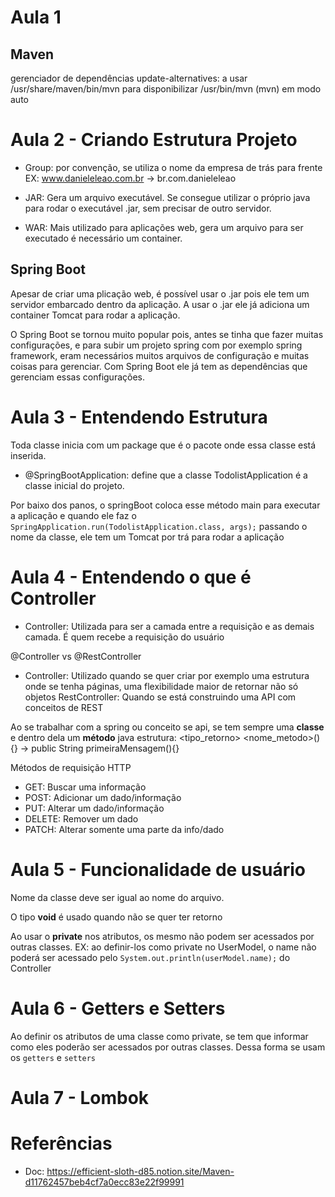 # Aula 1

## Maven

gerenciador de dependências
update-alternatives: a usar /usr/share/maven/bin/mvn para disponibilizar /usr/bin/mvn (mvn) em modo auto

# Aula 2 - Criando Estrutura Projeto

- Group: por convenção, se utiliza o nome da empresa de trás para frente
  EX: www.danieleleao.com.br -> br.com.danieleleao

- JAR: Gera um arquivo executável. Se consegue utilizar o próprio java para rodar o executável .jar, sem precisar de outro servidor.
- WAR: Mais utilizado para aplicações web, gera um arquivo para ser executado é necessário um container.

## Spring Boot

Apesar de criar uma plicação web, é possível usar o .jar pois ele tem um servidor embarcado dentro da aplicação. A usar o .jar ele já adiciona um container Tomcat para rodar a aplicação.

O Spring Boot se tornou muito popular pois, antes se tinha que fazer muitas configurações, e para subir um projeto spring com por exemplo spring framework, eram necessários muitos arquivos de configuração e muitas coisas para gerenciar. Com Spring Boot ele já tem as dependências que gerenciam essas configurações.

# Aula 3 - Entendendo Estrutura

Toda classe inicia com um package que é o pacote onde essa classe está inserida.

- @SpringBootApplication: define que a classe TodolistApplication é a classe inicial do projeto.

Por baixo dos panos, o springBoot coloca esse método main para executar a aplicação e quando ele faz o `SpringApplication.run(TodolistApplication.class, args);` passando o nome da classe, ele tem um Tomcat por trá para rodar a aplicação

# Aula 4 - Entendendo o que é Controller

- Controller: Utilizada para ser a camada entre a requisição e as demais camada. É quem recebe a requisição do usuário

@Controller vs @RestController

- Controller: Utilizado quando se quer criar por exemplo uma estrutura onde se tenha páginas, uma flexibilidade maior de retornar não só objetos
  RestController: Quando se está construindo uma API com conceitos de REST

Ao se trabalhar com a spring ou conceito se api, se tem sempre uma **classe** e dentro dela um **método** java
estrutura: <modificador> <tipo_retorno> <nome_metodo>(<parametros>){} -> public String primeiraMensagem(){}

Métodos de requisição HTTP

- GET: Buscar uma informação
- POST: Adicionar um dado/informação
- PUT: Alterar um dado/informação
- DELETE: Remover um dado
- PATCH: Alterar somente uma parte da info/dado

# Aula 5 - Funcionalidade de usuário

Nome da classe deve ser igual ao nome do arquivo.

O tipo **void** é usado quando não se quer ter retorno

Ao usar o **private** nos atributos, os mesmo não podem ser acessados por outras classes.
EX: ao definir-los como private no UserModel, o name não poderá ser acessado pelo `System.out.println(userModel.name);` do Controller

# Aula 6 - Getters e Setters

Ao definir os atributos de uma classe como private, se tem que informar como eles poderão ser acessados por outras classes. Dessa forma se usam os `getters` e `setters`

# Aula 7 - Lombok

# Referências

- Doc: https://efficient-sloth-d85.notion.site/Maven-d11762457beb4cf7a0ecc83e22f99991
